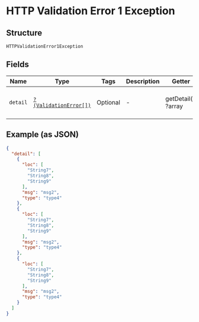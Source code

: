 
# HTTP Validation Error 1 Exception

## Structure

`HTTPValidationError1Exception`

## Fields

| Name | Type | Tags | Description | Getter | Setter |
|  --- | --- | --- | --- | --- | --- |
| `detail` | [`?(ValidationError[])`](../../doc/models/validation-error.md) | Optional | - | getDetail(): ?array | setDetail(?array detail): void |

## Example (as JSON)

```json
{
  "detail": [
    {
      "loc": [
        "String7",
        "String8",
        "String9"
      ],
      "msg": "msg2",
      "type": "type4"
    },
    {
      "loc": [
        "String7",
        "String8",
        "String9"
      ],
      "msg": "msg2",
      "type": "type4"
    },
    {
      "loc": [
        "String7",
        "String8",
        "String9"
      ],
      "msg": "msg2",
      "type": "type4"
    }
  ]
}
```

